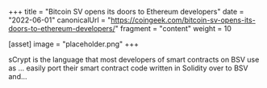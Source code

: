 +++
title = "Bitcoin SV opens its doors to Ethereum developers"
date = "2022-06-01"
canonicalUrl = "https://coingeek.com/bitcoin-sv-opens-its-doors-to-ethereum-developers/"
fragment = "content"
weight = 10

[asset]
    image = "placeholder.png"
+++

sCrypt is the language that most developers of smart contracts on BSV use 
as ... easily port their smart contract code written in Solidity over to 
BSV and...
